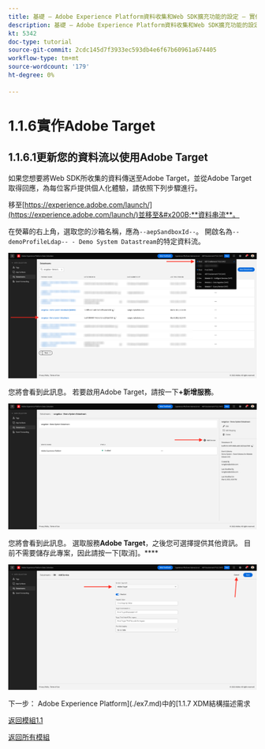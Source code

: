```yaml
---
title: 基礎 — Adobe Experience Platform資料收集和Web SDK擴充功能的設定 — 實作Adobe Target
description: 基礎 — Adobe Experience Platform資料收集和Web SDK擴充功能的設定 — 實作Adobe Target
kt: 5342
doc-type: tutorial
source-git-commit: 2cdc145d7f3933ec593db4e6f67b60961a674405
workflow-type: tm+mt
source-wordcount: '179'
ht-degree: 0%

---
```


# 1.1.6實作Adobe Target

## 1.1.6.1更新您的資料流以使用Adobe Target

如果您想要將Web SDK所收集的資料傳送至Adobe Target，並從Adobe Target取得回應，為每位客戶提供個人化體驗，請依照下列步驟進行。

移至[https://experience.adobe.com/launch/](https://experience.adobe.com/launch/)並移至&#x200B;**資料串流**。

在熒幕的右上角，選取您的沙箱名稱，應為`--aepSandboxId--`。 開啟名為`--demoProfileLdap-- - Demo System Datastream`的特定資料流。

![按一下左側導覽中的Edge設定圖示](./images/edgeconfig1b.png)

您將會看到此訊息。 若要啟用Adobe Target，請按一下&#x200B;**+新增服務**。

![AEP偵錯工具](./images/aa2.png)

您將會看到此訊息。 選取服務&#x200B;**Adobe Target**，之後您可選擇提供其他資訊。 目前不需要儲存此專案，因此請按一下[取消]。****

![AEP偵錯工具](./images/at1.png)

下一步： Adobe Experience Platform](./ex7.md)中的[1.1.7 XDM結構描述需求

[返回模組1.1](./data-ingestion-launch-web-sdk.md)

[返回所有模組](./../../../overview.md)
